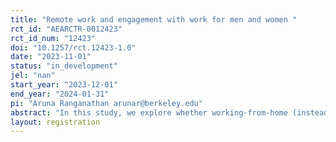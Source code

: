```yaml
---
title: "Remote work and engagement with work for men and women "
rct_id: "AEARCTR-0012423"
rct_id_num: "12423"
doi: "10.1257/rct.12423-1.0"
date: "2023-11-01"
status: "in_development"
jel: "nan"
start_year: "2023-12-01"
end_year: "2024-01-31"
pi: "Aruna Ranganathan arunar@berkeley.edu"
abstract: "In this study, we explore whether working-from-home (instead of an office) differentially impacts men’s and women’s engagement with/focus in their work. "
layout: registration
---
```



